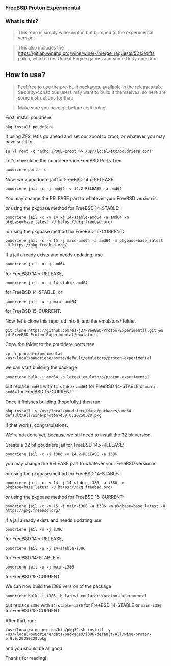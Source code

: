 ### FreeBSD Proton Experimental

### What is this?
> This repo is simply wine-proton but bumped to the experimental version.

> This also includes the https://gitlab.winehq.org/wine/wine/-/merge_requests/5213/diffs patch, which fixes Unreal Engine games and some Unity ones too.

## How to use?
> Feel free to use the pre-built packages, available in the releases tab. Security-conscious users may want to build it themselves, so here are some instructions for that:

> Make sure you have git before continuing.

First, install poudriere:
```
pkg install poudriere
```

If using ZFS, let's go ahead and set our zpool to zroot, or whatever you may have set it to.
```
su -l root -c 'echo ZPOOL=zroot >> /usr/local/etc/poudriere.conf'
```

Let's now clone the poudriere-side FreeBSD Ports Tree
```
poudriere ports -c
```

Now, we a poudriere jail for FreeBSD 14.x-RELEASE: 
```
poudriere jail -c -j amd64 -v 14.2-RELEASE -a amd64
```
You may change the RELEASE part to whatever your FreeBSD version is.

*or* using the pkgbase method for FreeBSD 14-STABLE: 
```
poudriere jail -c -v 14 -j 14-stable-amd64 -a amd64 -m pkgbase=base_latest -U https://pkg.freebsd.org/
```

*or* using the pkgbase method for FreeBSD 15-CURRENT: 
```
poudriere jail -c -v 15 -j main-amd64 -a amd64 -m pkgbase=base_latest -U https://pkg.freebsd.org/
```

If a jail already exists and needs updating, use 
```
poudriere jail -u -j amd64
``` 
for FreeBSD 14.x-RELEASE, 
```
poudriere jail -u -j 14-stable-amd64
``` 
for FreeBSD 14-STABLE, or 
```
poudriere jail -u -j main-amd64
``` 
for FreeBSD 15-CURRENT.

Now, let's clone this repo, cd into it, and the emulators/ folder.
```
git clone https://github.com/es-j3/FreeBSD-Proton-Experimental.git && cd FreeBSD-Proton-Experimental/emulators
``` 

Copy the folder to the poudriere ports tree 
```
cp -r proton-experimental /usr/local/poudriere/ports/default/emulators/proton-experimental
``` 

we can start building the package 
```
poudriere bulk -j amd64 -b latest emulators/proton-experimental
``` 
but replace ```amd64``` with ```14-stable-amd64``` for FreeBSD 14-STABLE or ```main-amd64``` for FreeBSD 15-CURRENT.

Once it finishes building (hopefully,) then run 
```
pkg install -y /usr/local/poudriere/data/packages/amd64-default/All/wine-proton-e.9.0.20250320.pkg
``` 
If that works, congratulations. 

We're not done yet, because we still need to install the 32 bit version.

Create a 32 bit poudriere jail for FreeBSD 14.x-RELEASE: 
```
poudriere jail -c -j i386 -v 14.2-RELEASE -a i386
``` 
you may change the RELEASE part to whatever your FreeBSD version is

*or* using the pkgbase method for FreeBSD 14-STABLE: 
```
poudriere jail -c -v 14 -j 14-stable-i386 -a i386 -m pkgbase=base_latest -U https://pkg.freebsd.org/
```

*or* using the pkgbase method for FreeBSD 15-CURRENT: 
```
poudriere jail -c -v 15 -j main-i386 -a i386 -m pkgbase=base_latest -U https://pkg.freebsd.org/
```

if a jail already exists and needs updating use 
```
poudriere jail -u -j i386
``` 
for FreeBSD 14.x-RELEASE, 
```
poudriere jail -u -j 14-stable-i386
``` 
for FreeBSD 14-STABLE or 
```
poudriere jail -u -j main-i386
``` 
for FreeBSD 15-CURRENT

We can now build the i386 version of the package 
```
poudriere bulk -j i386 -b latest emulators/proton-experimental
``` 
but replace ```i386``` with ```14-stable-i386``` for FreeBSD 14-STABLE or ```main-i386``` for FreeBSD 15-CURRENT

After that, run: 
```
/usr/local/wine-proton/bin/pkg32.sh install -y /usr/local/poudriere/data/packages/i386-default/All/wine-proton-e.9.0.20250320.pkg
``` 
and you should be all good

Thanks for reading!
